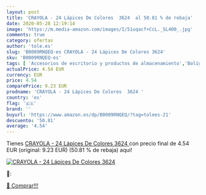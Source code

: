 ```yaml
---
layout: post
title: 'CRAYOLA - 24 Lápices De Colores  3624  al 50.81 % de rebaja'
date: 2020-05-28 12:19:14
image: 'https://m.media-amazon.com/images/I/51uqacf+CcL._SL400_.jpg'
comments: true
category: ofertas
author: 'tole.es'
slug: 'B0009RNQEQ-es CRAYOLA - 24 Lápices De Colores 3624'
sku: 'B0009RNQEQ-es'
tags: [ 'Accesorios de escritorio y productos de almacenamiento','Bolígrafos, lápices y útiles de escritura','Costura y manualidades','Dibujo','Estuches escolares','Hogar y cocina','Lápices','Marcadores','Material de oficina','Materiales de dibujo','Materiales, organizadores y dispensadores de escritorio','Oficina y papelería','Portaminas','Rotuladores y subrayadores','Subrayadores','lápices', ]
actualPrice: 4.54 EUR
currency: EUR
price: 4.54
comparePrice: 9.23 EUR
prodname: 'CRAYOLA - 24 Lápices De Colores  3624 '
country: 'es'
flag: '🇪🇸'
brand: ''
buyurl: 'https://www.amazon.es/dp/B0009RNQEQ/?tag=tolees-21'
descuento: '50.81'
average: '4.54'
---
```


Tienes [CRAYOLA - 24 Lápices De Colores  3624 ](https://www.amazon.es/dp/B0009RNQEQ/?tag=tolees-21) con precio final de  4.54 EUR (original: 9.23 EUR) (50.81 %  de rebaja) aqui!

[![CRAYOLA - 24 Lápices De Colores  3624 ](https://m.media-amazon.com/images/I/51uqacf+CcL._SL400_.jpg)](https://www.amazon.es/dp/B0009RNQEQ/?tag=tolees-21)

🔎:


[🛒 Comprar!!!](https://www.amazon.es/dp/B0009RNQEQ/?tag=tolees-21)
